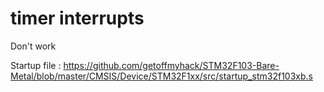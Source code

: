 # timer interrupts

Don't work

Startup file : https://github.com/getoffmyhack/STM32F103-Bare-Metal/blob/master/CMSIS/Device/STM32F1xx/src/startup_stm32f103xb.s

